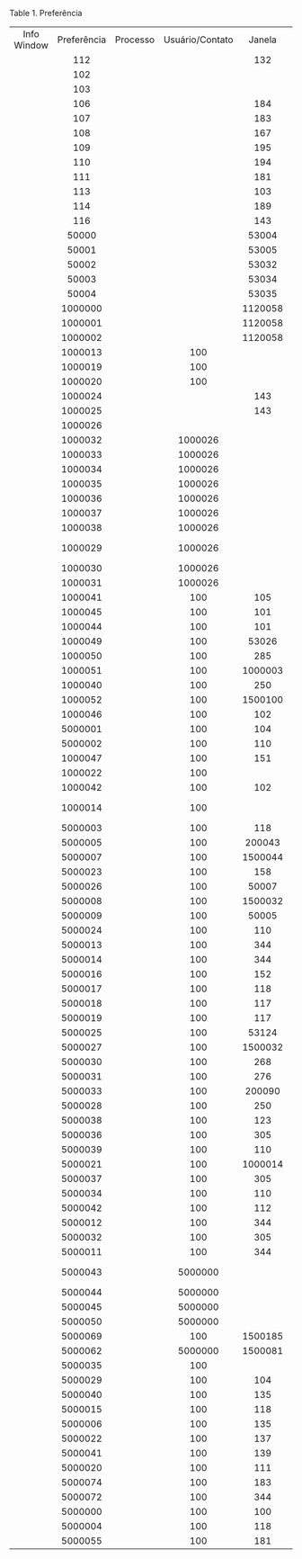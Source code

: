 <div id="d45432e1" class="table">

<div class="table-title">

Table 1. Preferência

</div>

<div class="table-contents">

|             |             |          |                 |         |                           |                |                 |
| :---------: | :---------: | :------: | :-------------: | :-----: | :-----------------------: | :------------: | :-------------: |
| Info Window | Preferência | Processo | Usuário/Contato | Janela  |         Atributo          | Preference For | Chave de Busca  |
|             |     112     |          |                 |   132   |     GL\_Category\_ID      |       W        |       108       |
|             |     102     |          |                 |         |      C\_Country\_ID       |       W        |       100       |
|             |     103     |          |                 |         |   C\_ProjectStatus\_ID    |       W        |       100       |
|             |     106     |          |                 |   184   |      C\_DocType\_ID       |       W        |       122       |
|             |     107     |          |                 |   183   |   C\_DocTypeTarget\_ID    |       W        |       123       |
|             |     108     |          |                 |   167   |   C\_DocTypeTarget\_ID    |       W        |       116       |
|             |     109     |          |                 |   195   |      C\_DocType\_ID       |       W        |       119       |
|             |     110     |          |                 |   194   |       C\_Charge\_ID       |       W        |       100       |
|             |     111     |          |                 |   181   |   C\_DocTypeTarget\_ID    |       W        |       126       |
|             |     113     |          |                 |   103   |           Type            |       W        |        S        |
|             |     114     |          |                 |   189   |         DataType          |       W        |        S        |
|             |     116     |          |                 |   143   |   C\_DocTypeTarget\_ID    |       W        |       135       |
|             |    50000    |          |                 |  53004  |        AD\_Org\_ID        |       W        |        0        |
|             |    50001    |          |                 |  53005  |          Action           |       W        |        C        |
|             |    50002    |          |                 |  53032  |        AD\_Org\_ID        |       W        |        0        |
|             |    50003    |          |                 |  53034  |        AD\_Org\_ID        |       W        |        0        |
|             |    50004    |          |                 |  53035  |        AD\_Org\_ID        |       W        |        0        |
|             |   1000000   |          |                 | 1120058 |   C\_DocTypeTarget\_ID    |       W        |     9000031     |
|             |   1000001   |          |                 | 1120058 |   lbr\_TransactionType    |       W        |       END       |
|             |   1000002   |          |                 | 1120058 |         ide\_tpNF         |       W        |        0        |
|             |   1000013   |          |       100       |         |        EntityType         |       W        |      COFF       |
|             |   1000019   |          |       100       |         |        AutoCommit         |       W        |        Y        |
|             |   1000020   |          |       100       |         |          AutoNew          |       W        |        Y        |
|             |   1000024   |          |                 |   143   |   C\_DocTypeTarget\_ID    |       W        |     1000081     |
|             |   1000025   |          |                 |   143   |      C\_BPartner\_ID      |       W        |     1000000     |
|             |   1000026   |          |                 |         |      C\_Country\_ID       |       W        |       139       |
|             |   1000032   |          |     1000026     |         |       Organization        |       W        |        0        |
|             |   1000033   |          |     1000026     |         |         Warehouse         |       W        |        0        |
|             |   1000034   |          |     1000026     |         |        AutoCommit         |       W        |        Y        |
|             |   1000035   |          |     1000026     |         |          AutoNew          |       W        |        Y        |
|             |   1000036   |          |     1000026     |         |       MenuCollapsed       |       W        |        N        |
|             |   1000037   |          |     1000026     |         |       HelpCollapsed       |       W        |        N        |
|             |   1000038   |          |     1000026     |         |      HeaderCollapsed      |       W        |        N        |
|             |   1000029   |          |     1000026     |         |         Language          |       W        | Portuguese (BR) |
|             |   1000030   |          |     1000026     |         |           Role            |       W        |     1000002     |
|             |   1000031   |          |     1000026     |         |          Client           |       W        |        0        |
|             |   1000041   |          |       100       |   105   |    110|TreePanel.Width    |       W        |      300px      |
|             |   1000045   |          |       100       |   101   |   104|DetailPane.Height   |       W        |      400px      |
|             |   1000044   |          |       100       |   101   |   102|DetailPane.Height   |       W        |      495px      |
|             |   1000049   |          |       100       |  53026  |  53087|DetailPane.Height  |       W        |      397px      |
|             |   1000050   |          |       100       |   285   |   524|DetailPane.Height   |       W        |      220px      |
|             |   1000051   |          |       100       | 1000003 | 1000005|DetailPane.IsOpen |       W        |        N        |
|             |   1000040   |          |       100       |   250   |   445|DetailPane.Height   |       W        |      527px      |
|             |   1000052   |          |       100       | 1500100 | 1500272|DetailPane.IsOpen |       W        |        N        |
|             |   1000046   |          |       100       |   102   |   107|DetailPane.Height   |       W        |      244px      |
|             |   5000001   |          |       100       |   104   |   109|DetailPane.Height   |       W        |      376px      |
|             |   5000002   |          |       100       |   110   |    143|TreePanel.Width    |       W        |      300px      |
|             |   1000047   |          |       100       |   151   |   203|DetailPane.Height   |       W        |      197px      |
|             |   1000022   |          |       100       |         |       HelpCollapsed       |       W        |        Y        |
|             |   1000042   |          |       100       |   102   |   105|DetailPane.Height   |       W        |      360px      |
|             |   1000014   |          |       100       |         |         Language          |       W        | Portuguese (BR) |
|             |   5000003   |          |       100       |   118   |   153|DetailPane.Height   |       W        |      298px      |
|             |   5000005   |          |       100       | 200043  | 200102|DetailPane.Height  |       W        |      197px      |
|             |   5000007   |          |       100       | 1500044 | 1500173|DetailPane.Height |       W        |      201px      |
|             |   5000023   |          |       100       |   158   |   227|DetailPane.Height   |       W        |      262px      |
|             |   5000026   |          |       100       |  50007  |  50010|DetailPane.Height  |       W        |      310px      |
|             |   5000008   |          |       100       | 1500032 | 1500107|DetailPane.Height |       W        |      436px      |
|             |   5000009   |          |       100       |  50005  |  50008|DetailPane.Height  |       W        |      424px      |
|             |   5000024   |          |       100       |   110   |   143|DetailPane.Height   |       W        |      201px      |
|             |   5000013   |          |       100       |   344   |   700|DetailPane.Height   |       W        |      478px      |
|             |   5000014   |          |       100       |   344   |   701|DetailPane.Height   |       W        |      284px      |
|             |   5000016   |          |       100       |   152   |    206|TreePanel.Width    |       W        |      300px      |
|             |   5000017   |          |       100       |   118   |   132|DetailPane.IsOpen   |       W        |        N        |
|             |   5000018   |          |       100       |   117   |   129|DetailPane.Height   |       W        |      440px      |
|             |   5000019   |          |       100       |   117   |   130|DetailPane.Height   |       W        |      303px      |
|             |   5000025   |          |       100       |  53124  |  53339|DetailPane.Height  |       W        |      408px      |
|             |   5000027   |          |       100       | 1500032 | 1500107|DetailPane.IsOpen |       W        |        N        |
|             |   5000030   |          |       100       |   268   |   485|DetailPane.IsOpen   |       W        |        Y        |
|             |   5000031   |          |       100       |   276   |   504|DetailPane.IsOpen   |       W        |        N        |
|             |   5000033   |          |       100       | 200090  | 200222|DetailPane.Height  |       W        |      321px      |
|             |   5000028   |          |       100       |   250   |   445|DetailPane.IsOpen   |       W        |        N        |
|             |   5000038   |          |       100       |   123   |   220|DetailPane.Height   |       W        |      215px      |
|             |   5000036   |          |       100       |   305   |   589|DetailPane.Height   |       W        |      316px      |
|             |   5000039   |          |       100       |   110   |   170|DetailPane.IsOpen   |       W        |        N        |
|             |   5000021   |          |       100       | 1000014 | 1000018|DetailPane.IsOpen |       W        |        Y        |
|             |   5000037   |          |       100       |   305   |   589|DetailPane.Height   |       W        |      259px      |
|             |   5000034   |          |       100       |   110   |   170|DetailPane.Height   |       W        |      213px      |
|             |   5000042   |          |       100       |   112   |   146|DetailPane.Height   |       W        |      141px      |
|             |   5000012   |          |       100       |   344   |   701|DetailPane.Height   |       W        |      294px      |
|             |   5000032   |          |       100       |   305   |   589|DetailPane.IsOpen   |       W        |        N        |
|             |   5000011   |          |       100       |   344   |   700|DetailPane.Height   |       W        |      231px      |
|             |   5000043   |          |     5000000     |         |         Language          |       W        | Portuguese (BR) |
|             |   5000044   |          |     5000000     |         |           Role            |       W        |     1000000     |
|             |   5000045   |          |     5000000     |         |          Client           |       W        |     1000000     |
|             |   5000050   |          |     5000000     |         |      HeaderCollapsed      |       W        |        N        |
|             |   5000069   |          |       100       | 1500185 | 1500496|DetailPane.Height |       W        |      250px      |
|             |   5000062   |          |     5000000     | 1500081 | 1500236|DetailPane.Height |       W        |      278px      |
|             |   5000035   |          |       100       |         |   HelpController.Width    |       W        |      184px      |
|             |   5000029   |          |       100       |   104   |   109|DetailPane.IsOpen   |       W        |        Y        |
|             |   5000040   |          |       100       |   135   |   167|DetailPane.Height   |       W        |      187px      |
|             |   5000015   |          |       100       |   118   |   153|DetailPane.IsOpen   |       W        |        N        |
|             |   5000006   |          |       100       |   135   |   167|DetailPane.IsOpen   |       W        |        Y        |
|             |   5000022   |          |       100       |   137   |   174|DetailPane.IsOpen   |       W        |        Y        |
|             |   5000041   |          |       100       |   139   |   177|DetailPane.Height   |       W        |      141px      |
|             |   5000020   |          |       100       |   111   |   119|DetailPane.Height   |       W        |      183px      |
|             |   5000074   |          |       100       |   183   |   290|DetailPane.IsOpen   |       W        |        Y        |
|             |   5000072   |          |       100       |   344   |   700|DetailPane.IsOpen   |       W        |        N        |
|             |   5000000   |          |       100       |   100   |   101|DetailPane.Height   |       W        |      296px      |
|             |   5000004   |          |       100       |   118   |    132|TreePanel.Width    |       W        |      300px      |
|             |   5000055   |          |       100       |   181   |   293|DetailPane.Height   |       W        |      322px      |

</div>

</div>
